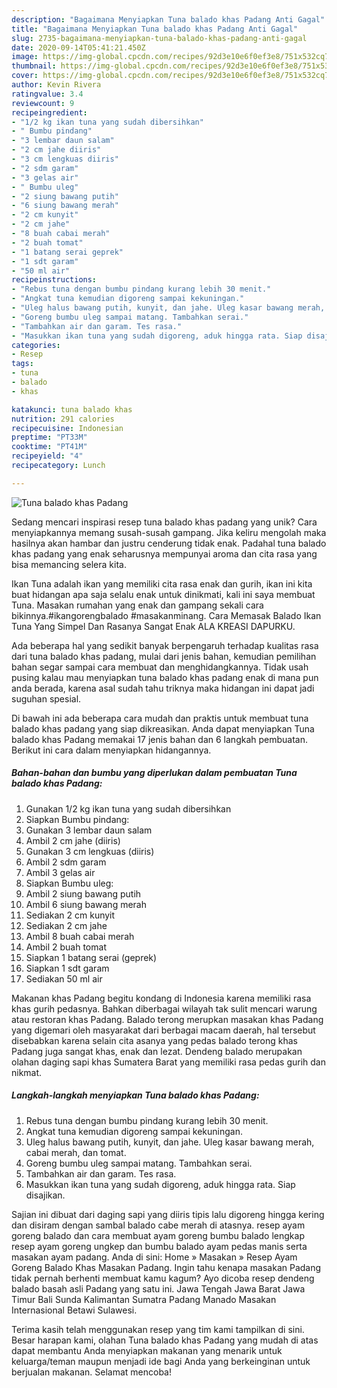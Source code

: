 ```yaml
---
description: "Bagaimana Menyiapkan Tuna balado khas Padang Anti Gagal"
title: "Bagaimana Menyiapkan Tuna balado khas Padang Anti Gagal"
slug: 2735-bagaimana-menyiapkan-tuna-balado-khas-padang-anti-gagal
date: 2020-09-14T05:41:21.450Z
image: https://img-global.cpcdn.com/recipes/92d3e10e6f0ef3e8/751x532cq70/tuna-balado-khas-padang-foto-resep-utama.jpg
thumbnail: https://img-global.cpcdn.com/recipes/92d3e10e6f0ef3e8/751x532cq70/tuna-balado-khas-padang-foto-resep-utama.jpg
cover: https://img-global.cpcdn.com/recipes/92d3e10e6f0ef3e8/751x532cq70/tuna-balado-khas-padang-foto-resep-utama.jpg
author: Kevin Rivera
ratingvalue: 3.4
reviewcount: 9
recipeingredient:
- "1/2 kg ikan tuna yang sudah dibersihkan"
- " Bumbu pindang"
- "3 lembar daun salam"
- "2 cm jahe diiris"
- "3 cm lengkuas diiris"
- "2 sdm garam"
- "3 gelas air"
- " Bumbu uleg"
- "2 siung bawang putih"
- "6 siung bawang merah"
- "2 cm kunyit"
- "2 cm jahe"
- "8 buah cabai merah"
- "2 buah tomat"
- "1 batang serai geprek"
- "1 sdt garam"
- "50 ml air"
recipeinstructions:
- "Rebus tuna dengan bumbu pindang kurang lebih 30 menit."
- "Angkat tuna kemudian digoreng sampai kekuningan."
- "Uleg halus bawang putih, kunyit, dan jahe. Uleg kasar bawang merah, cabai merah, dan tomat."
- "Goreng bumbu uleg sampai matang. Tambahkan serai."
- "Tambahkan air dan garam. Tes rasa."
- "Masukkan ikan tuna yang sudah digoreng, aduk hingga rata. Siap disajikan."
categories:
- Resep
tags:
- tuna
- balado
- khas

katakunci: tuna balado khas 
nutrition: 291 calories
recipecuisine: Indonesian
preptime: "PT33M"
cooktime: "PT41M"
recipeyield: "4"
recipecategory: Lunch

---
```



![Tuna balado khas Padang](https://img-global.cpcdn.com/recipes/92d3e10e6f0ef3e8/751x532cq70/tuna-balado-khas-padang-foto-resep-utama.jpg)

Sedang mencari inspirasi resep tuna balado khas padang yang unik? Cara menyiapkannya memang susah-susah gampang. Jika keliru mengolah maka hasilnya akan hambar dan justru cenderung tidak enak. Padahal tuna balado khas padang yang enak seharusnya mempunyai aroma dan cita rasa yang bisa memancing selera kita.

Ikan Tuna adalah ikan yang memiliki cita rasa enak dan gurih, ikan ini kita buat hidangan apa saja selalu enak untuk dinikmati, kali ini saya membuat Tuna. Masakan rumahan yang enak dan gampang sekali cara bikinnya.#ikangorengbalado #masakanminang. Cara Memasak Balado Ikan Tuna Yang Simpel Dan Rasanya Sangat Enak ALA KREASI DAPURKU.

Ada beberapa hal yang sedikit banyak berpengaruh terhadap kualitas rasa dari tuna balado khas padang, mulai dari jenis bahan, kemudian pemilihan bahan segar sampai cara membuat dan menghidangkannya. Tidak usah pusing kalau mau menyiapkan tuna balado khas padang enak di mana pun anda berada, karena asal sudah tahu triknya maka hidangan ini dapat jadi suguhan spesial.


Di bawah ini ada beberapa cara mudah dan praktis untuk membuat tuna balado khas padang yang siap dikreasikan. Anda dapat menyiapkan Tuna balado khas Padang memakai 17 jenis bahan dan 6 langkah pembuatan. Berikut ini cara dalam menyiapkan hidangannya.

<!--inarticleads1-->

##### Bahan-bahan dan bumbu yang diperlukan dalam pembuatan Tuna balado khas Padang:

1. Gunakan 1/2 kg ikan tuna yang sudah dibersihkan
1. Siapkan  Bumbu pindang:
1. Gunakan 3 lembar daun salam
1. Ambil 2 cm jahe (diiris)
1. Gunakan 3 cm lengkuas (diiris)
1. Ambil 2 sdm garam
1. Ambil 3 gelas air
1. Siapkan  Bumbu uleg:
1. Ambil 2 siung bawang putih
1. Ambil 6 siung bawang merah
1. Sediakan 2 cm kunyit
1. Sediakan 2 cm jahe
1. Ambil 8 buah cabai merah
1. Ambil 2 buah tomat
1. Siapkan 1 batang serai (geprek)
1. Siapkan 1 sdt garam
1. Sediakan 50 ml air


Makanan khas Padang begitu kondang di Indonesia karena memiliki rasa khas gurih pedasnya. Bahkan diberbagai wilayah tak sulit mencari warung atau restoran khas Padang. Balado terong merupkan masakan khas Padang yang digemari oleh masyarakat dari berbagai macam daerah, hal tersebut disebabkan karena selain cita asanya yang pedas balado terong khas Padang juga sangat khas, enak dan lezat. Dendeng balado merupakan olahan daging sapi khas Sumatera Barat yang memiliki rasa pedas gurih dan nikmat. 

<!--inarticleads2-->

##### Langkah-langkah menyiapkan Tuna balado khas Padang:

1. Rebus tuna dengan bumbu pindang kurang lebih 30 menit.
1. Angkat tuna kemudian digoreng sampai kekuningan.
1. Uleg halus bawang putih, kunyit, dan jahe. Uleg kasar bawang merah, cabai merah, dan tomat.
1. Goreng bumbu uleg sampai matang. Tambahkan serai.
1. Tambahkan air dan garam. Tes rasa.
1. Masukkan ikan tuna yang sudah digoreng, aduk hingga rata. Siap disajikan.


Sajian ini dibuat dari daging sapi yang diiris tipis lalu digoreng hingga kering dan disiram dengan sambal balado cabe merah di atasnya. resep ayam goreng balado dan cara membuat ayam goreng bumbu balado lengkap resep ayam goreng ungkep dan bumbu balado ayam pedas manis serta masakan ayam padang. Anda di sini: Home » Masakan » Resep Ayam Goreng Balado Khas Masakan Padang. Ingin tahu kenapa masakan Padang tidak pernah berhenti membuat kamu kagum? Ayo dicoba resep dendeng balado basah asli Padang yang satu ini. Jawa Tengah Jawa Barat Jawa Timur Bali Sunda Kalimantan Sumatra Padang Manado Masakan Internasional Betawi Sulawesi. 

Terima kasih telah menggunakan resep yang tim kami tampilkan di sini. Besar harapan kami, olahan Tuna balado khas Padang yang mudah di atas dapat membantu Anda menyiapkan makanan yang menarik untuk keluarga/teman maupun menjadi ide bagi Anda yang berkeinginan untuk berjualan makanan. Selamat mencoba!
